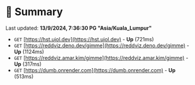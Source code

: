 # 📖 Summary
Last updated: **13/9/2024, 7:36:30 PG "Asia/Kuala_Lumpur"**

- `GET` [https://hst.ujol.dev](https://hst.ujol.dev) - **Up** (721ms)
- `GET` [https://reddviz.deno.dev/gimme](https://reddviz.deno.dev/gimme) - **Up** (1124ms)
- `GET` [https://reddviz.amar.kim/gimme](https://reddviz.amar.kim/gimme) - **Up** (317ms)
- `GET` [https://dumb.onrender.com](https://dumb.onrender.com) - **Up** (513ms)
